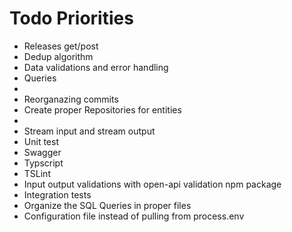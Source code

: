 # Todo Priorities
* Releases get/post
* Dedup algorithm
* Data validations and error handling
* Queries
* 
* Reorganazing commits
* Create proper Repositories for entities
*
* Stream input and stream output
* Unit test
* Swagger
* Typscript
* TSLint
* Input output validations with open-api validation npm package
* Integration tests
* Organize the SQL Queries in proper files
* Configuration file instead of pulling from process.env
